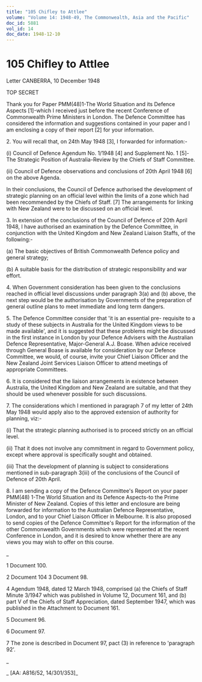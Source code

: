```yaml
---
title: "105 Chifley to Attlee"
volume: "Volume 14: 1948-49, The Commonwealth, Asia and the Pacific"
doc_id: 5881
vol_id: 14
doc_date: 1948-12-10
---
```


# 105 Chifley to Attlee

Letter CANBERRA, 10 December 1948

TOP SECRET

Thank you for Paper PMM(48)1-The World Situation and its Defence Aspects [1]-which I received just before the recent Conference of Commonwealth Prime Ministers in London. The Defence Committee has considered the information and suggestions contained in your paper and I am enclosing a copy of their report [2] for your information.

2\. You will recall that, on 24th May 1948 [3], I forwarded for information:-

(i) Council of Defence Agendum No. 1/1948 [4] and Supplement No. 1 [5]-The Strategic Position of Australia-Review by the Chiefs of Staff Committee.

(ii) Council of Defence observations and conclusions of 20th April 1948 [6] on the above Agenda.

In their conclusions, the Council of Defence authorised the development of strategic planning on an official level within the limits of a zone which had been recommended by the Chiefs of Staff. [7] The arrangements for linking with New Zealand were to be discussed on an official level.

3\. In extension of the conclusions of the Council of Defence of 20th April 1948, I have authorised an examination by the Defence Committee, in conjunction with the United Kingdom and New Zealand Liaison Staffs, of the following:-

(a) The basic objectives of British Commonwealth Defence policy and general strategy;

(b) A suitable basis for the distribution of strategic responsibility and war effort.

4\. When Government consideration has been given to the conclusions reached in official level discussions under paragraph 3(a) and (b) above, the next step would be the authorisation by Governments of the preparation of general outline plans to meet immediate and long term dangers.

5\. The Defence Committee consider that 'it is an essential pre- requisite to a study of these subjects in Australia for the United Kingdom views to be made available', and it is suggested that these problems might be discussed in the first instance in London by your Defence Advisers with the Australian Defence Representative, Major-General A.J. Boase. When advice received through General Boase is available for consideration by our Defence Committee, we would, of course, invite your Chief Liaison Officer and the New Zealand Joint Services Liaison Officer to attend meetings of appropriate Committees.

6\. It is considered that the liaison arrangements in existence between Australia, the United Kingdom and New Zealand are suitable, and that they should be used whenever possible for such discussions.

7\. The considerations which I mentioned in paragraph 7 of my letter of 24th May 1948 would apply also to the approved extension of authority for planning, viz:-

(i) That the strategic planning authorised is to proceed strictly on an official level.

(ii) That it does not involve any commitment in regard to Government policy, except where approval is specifically sought and obtained.

(iii) That the development of planning is subject to considerations mentioned in sub-paragraph 3(iii) of the conclusions of the Council of Defence of 20th April.

8\. I am sending a copy of the Defence Committee's Report on your paper PMM(48) 1-The World Situation and its Defence Aspects-to the Prime Minister of New Zealand. Copies of this letter and enclosure are being forwarded for information to the Australian Defence Representative, London, and to your Chief Liaison Officer in Melbourne. It is also proposed to send copies of the Defence Committee's Report for the information of the other Commonwealth Governments which were represented at the recent Conference in London, and it is desired to know whether there are any views you may wish to offer on this course.

_

1 Document 100.

2 Document 104 3 Document 98.

4 Agendum 1948, dated 12 March 1948, comprised (a) the Chiefs of Staff Minute 3/1947 which was published in Volume 12, Document 161, and (b) part V of the Chiefs of Staff Appreciation, dated September 1947, which was published in the Attachment to Document 161.

5 Document 96.

6 Document 97.

7 The zone is described in Document 97, pact (3) in reference to 'paragraph 92'.

_

_ [AA: A816/52, 14/301/353]_
